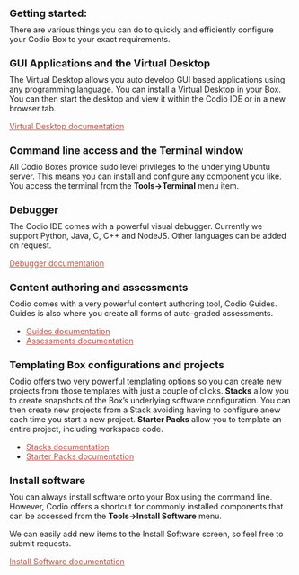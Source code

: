 <style type="text/css">.rendered-markdown{font-size:14px} .rendered-markdown>*:first-child{margin-top:0!important} .rendered-markdown>*:last-child{margin-bottom:0!important} .rendered-markdown a{text-decoration:underline;color:#b75246} .rendered-markdown a:hover{color:#f36050} .rendered-markdown h1, .rendered-markdown h2, .rendered-markdown h3, .rendered-markdown h4, .rendered-markdown h5, .rendered-markdown h6{margin:24px 0 10px;padding:0;font-weight:bold;-webkit-font-smoothing:antialiased;cursor:text;position:relative} .rendered-markdown h1 tt, .rendered-markdown h1 code, .rendered-markdown h2 tt, .rendered-markdown h2 code, .rendered-markdown h3 tt, .rendered-markdown h3 code, .rendered-markdown h4 tt, .rendered-markdown h4 code, .rendered-markdown h5 tt, .rendered-markdown h5 code, .rendered-markdown h6 tt, .rendered-markdown h6 code{font-size:inherit} .rendered-markdown h1{font-size:28px;color:#000} .rendered-markdown h2{font-size:22px;border-bottom:1px solid #ccc;color:#000} .rendered-markdown h3{font-size:18px} .rendered-markdown h4{font-size:16px} .rendered-markdown h5{font-size:14px} .rendered-markdown h6{color:#777;font-size:14px} .rendered-markdown p, .rendered-markdown blockquote, .rendered-markdown ul, .rendered-markdown ol, .rendered-markdown dl, .rendered-markdown table, .rendered-markdown pre{margin:15px 0} .rendered-markdown hr{border:0 none;color:#ccc;height:4px;padding:0} .rendered-markdown>h2:first-child, .rendered-markdown>h1:first-child, .rendered-markdown>h1:first-child+h2, .rendered-markdown>h3:first-child, .rendered-markdown>h4:first-child, .rendered-markdown>h5:first-child, .rendered-markdown>h6:first-child{margin-top:0;padding-top:0} .rendered-markdown a:first-child h1, .rendered-markdown a:first-child h2, .rendered-markdown a:first-child h3, .rendered-markdown a:first-child h4, .rendered-markdown a:first-child h5, .rendered-markdown a:first-child h6{margin-top:0;padding-top:0} .rendered-markdown h1+p, .rendered-markdown h2+p, .rendered-markdown h3+p, .rendered-markdown h4+p, .rendered-markdown h5+p, .rendered-markdown h6+p{margin-top:0} .rendered-markdown ul, .rendered-markdown ol{padding-left:30px} .rendered-markdown ul li>:first-child, .rendered-markdown ul li ul:first-of-type, .rendered-markdown ol li>:first-child, .rendered-markdown ol li ul:first-of-type{margin-top:0} .rendered-markdown ul ul, .rendered-markdown ul ol, .rendered-markdown ol ol, .rendered-markdown ol ul{margin-bottom:0} .rendered-markdown dl{padding:0} .rendered-markdown dl dt{font-size:14px;font-weight:bold;font-style:italic;padding:0;margin:15px 0 5px} .rendered-markdown dl dt:first-child{padding:0} .rendered-markdown dl dt>:first-child{margin-top:0} .rendered-markdown dl dt>:last-child{margin-bottom:0} .rendered-markdown dl dd{margin:0 0 15px;padding:0 15px} .rendered-markdown dl dd>:first-child{margin-top:0} .rendered-markdown dl dd>:last-child{margin-bottom:0} .rendered-markdown blockquote{border-left:4px solid #DDD;padding:0 15px;color:#777} .rendered-markdown blockquote>:first-child{margin-top:0} .rendered-markdown blockquote>:last-child{margin-bottom:0} .rendered-markdown table th{font-weight:bold} .rendered-markdown table th, .rendered-markdown table td{border:1px solid #ccc;padding:6px 13px} .rendered-markdown table tr{border-top:1px solid #ccc;background-color:#fff} .rendered-markdown table tr:nth-child(2n){background-color:#f8f8f8} .rendered-markdown img{max-width:100%;-moz-box-sizing:border-box;box-sizing:border-box} .rendered-markdown code, .rendered-markdown tt{margin:0 2px;padding:0 5px;border:1px solid #eaeaea;background-color:#f8f8f8;border-radius:3px} .rendered-markdown code{white-space:nowrap} .rendered-markdown pre>code{margin:0;padding:0;white-space:pre;border:0;background:transparent} .rendered-markdown .highlight pre, .rendered-markdown pre{background-color:#f8f8f8;border:1px solid #ccc;font-size:13px;line-height:19px;overflow:auto;padding:6px 10px;border-radius:3px} .rendered-markdown pre code, .rendered-markdown pre tt{margin:0;padding:0;background-color:transparent;border:0}</style>
<div class="rendered-markdown"><h3>Getting started:</h3>
<p>There are various things you can do to quickly and efficiently configure your Codio Box to your exact requirements.</p>
<h3>GUI Applications and the Virtual Desktop</h3>
<p>The Virtual Desktop allows you auto develop GUI based applications using any programming language. You can install a Virtual Desktop in your Box. You can then start the desktop and view it within the Codio IDE or in a new browser tab.</p>
<p><a href="https://codio.com/docs/ide/boxes/installsw/gui/">Virtual Desktop documentation</a></p>
<h3>Command line access and the Terminal window</h3>
<p>All Codio Boxes provide sudo level privileges to the underlying Ubuntu server. This means you can install and configure any component you like. You access the terminal from the <strong>Tools->Terminal</strong> menu item.</p>
<h3>Debugger</h3>
<p>The Codio IDE comes with a powerful visual debugger. Currently we support Python, Java, C, C++ and NodeJS. Other languages can be added on request.</p>
<p><a href="https://codio.com/docs/ide/features/debugging/">Debugger documentation</a></p>
<h3>Content authoring and assessments</h3>
<p>Codio comes with a very powerful content authoring tool, Codio Guides. Guides is also where you create all forms of auto-graded assessments.</p>
<ul>
<li><a href="https://codio.com/docs/content/authoring/overview/">Guides documentation</a></li>
<li><a href="https://codio.com/docs/content/authoring/assessments/">Assessments documentation</a></li>
</ul>
<h3>Templating Box configurations and projects</h3>
<p>Codio offers two very powerful templating options so you can create new projects from those templates with just a couple of clicks. <strong>Stacks</strong> allow you to create snapshots of the Box’s underlying software configuration. You can then create new projects from a Stack avoiding having to configure anew each time you start a new project. <strong>Starter Packs</strong> allow you to template an entire project, including workspace code.</p>
<ul>
<li><a href="https://codio.com/docs/project/stacks/">Stacks documentation</a></li>
<li><a href="https://codio.com/docs/project/packs/">Starter Packs documentation</a></li>
</ul>
<h3>Install software</h3>
<p>You can always install software onto your Box using the command line. However, Codio offers a shortcut for commonly installed components that can be accessed from the <strong>Tools->Install Software</strong> menu.</p>
<p>We can easily add new items to the Install Software screen, so feel free to submit requests.</p>
<p><a href="https://codio.com/docs/ide/boxes/installsw/box-parts/">Install Software documentation</a></p>
</div>